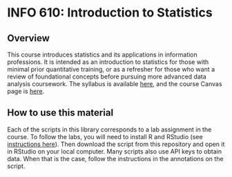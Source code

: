 # INFO 610: Introduction to Statistics

## Overview
This course introduces statistics and its applications in information professions. It is intended as an introduction to statistics for those with minimal prior quantitative training, or as a refresher for those who want a review of foundational concepts before pursuing more advanced data analysis coursework. The syllabus is available [here](https://drive.google.com/file/d/15Ltr5ge_YwijhcmEYBPK9m9AgfttiXPP/view?usp=sharing), and the course Canvas page is [here](https://pratt.instructure.com/courses/43341). 

## How to use this material
Each of the scripts in this library corresponds to a lab assignment in the course. To follow the labs, you will need to install R and RStudio (see [instructions here](https://posit.co/download/rstudio-desktop/)). Then download the script from this repository and open it in RStudio on your local computer. Many scripts also use API keys to obtain data. When that is the case, follow the instructions in the annotations on the script. 
